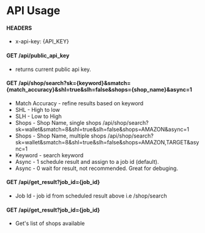 # API Usage

#### HEADERS ####
* x-api-key: {API_KEY}

#### GET /api/public_api_key ####
* returns current public api key.

#### GET /api/shop/search?sk={keyword}&smatch={match_accuracy}&shl=true&slh=false&shops={shop_name}&async=1 ####
* Match Accuracy - refine results based on keyword
* SHL - High to low
* SLH - Low to High
* Shops - Shop Name, single shops /api/shop/search?sk=wallet&smatch=8&shl=true&slh=false&shops=AMAZON&async=1
* Shops - Shop Name, multiple shops /api/shop/search?sk=wallet&smatch=8&shl=true&slh=false&shops=AMAZON,TARGET&async=1
* Keyword - search keyword
* Async - 1 schedule result and assign to a job id (default).
* Async - 0 wait for result, not recommended. Great for debuging.

#### GET /api/get_result?job_id={job_id} ####
* Job Id - job id from scheduled result above i.e /shop/search

#### GET /api/get_result?job_id={job_id} ####
* Get's list of shops available

